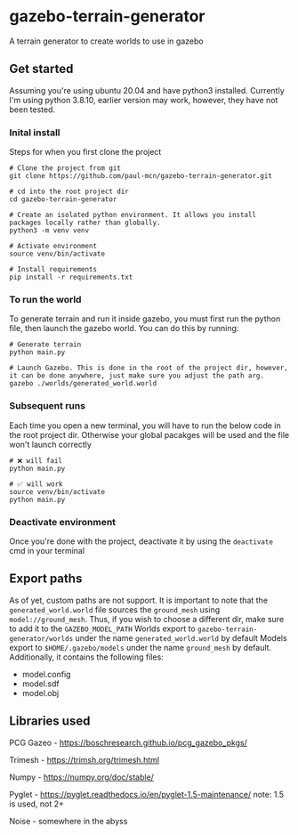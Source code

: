 # gazebo-terrain-generator
A terrain generator to create worlds to use in gazebo

## Get started
Assuming you're using ubuntu 20.04 and have python3 installed. Currently I'm using python 3.8.10, earlier version may work, however, they have not been tested.

### Inital install
Steps for when you first clone the project
```
# Clone the project from git
git clone https://github.com/paul-mcn/gazebo-terrain-generator.git

# cd into the root project dir
cd gazebo-terrain-generator

# Create an isolated python environment. It allows you install packages locally rather than globally.
python3 -m venv venv

# Activate environment 
source venv/bin/activate

# Install requirements
pip install -r requirements.txt
```

### To run the world
To generate terrain and run it inside gazebo, you must first run the python file, then launch the gazebo world.
You can do this by running:
```
# Generate terrain
python main.py

# Launch Gazebo. This is done in the root of the project dir, however, it can be done anywhere, just make sure you adjust the path arg.
gazebo ./worlds/generated_world.world
```


### Subsequent runs
Each time you open a new terminal, you will have to run the below code in the root project dir. 
Otherwise your global pacakges will be used and the file won't launch correctly
```
# ❌ will fail
python main.py

# ✅ will work
source venv/bin/activate
python main.py
```

### Deactivate environment
Once you're done with the project, deactivate it by using the `deactivate` cmd in your terminal

## Export paths
As of yet, custom paths are not support. 
It is important to note that the `generated_world.world` file sources the `ground_mesh` using `model://ground_mesh`.
Thus, if you wish to choose a different dir, make sure to add it to the `GAZEBO_MODEL_PATH`
Worlds export to `gazebo-terrain-generator/worlds` under the name `generated_world.world` by default
Models export to `$HOME/.gazebo/models` under the name `ground_mesh` by default. Additionally, it contains the following files:
- model.config
- model.sdf
- model.obj


## Libraries used
PCG Gazeo - https://boschresearch.github.io/pcg_gazebo_pkgs/

Trimesh - https://trimsh.org/trimesh.html

Numpy - https://numpy.org/doc/stable/

Pyglet - https://pyglet.readthedocs.io/en/pyglet-1.5-maintenance/ note: 1.5 is used, not 2+

Noise - somewhere in the abyss

